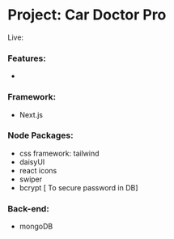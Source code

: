 # Project: Car Doctor Pro
Live: 

### Features:
- 

### Framework: 
- Next.js


### Node Packages: 
- css framework: tailwind
- daisyUI
- react icons
- swiper
- bcrypt [ To secure password in DB]


### Back-end:
- mongoDB
